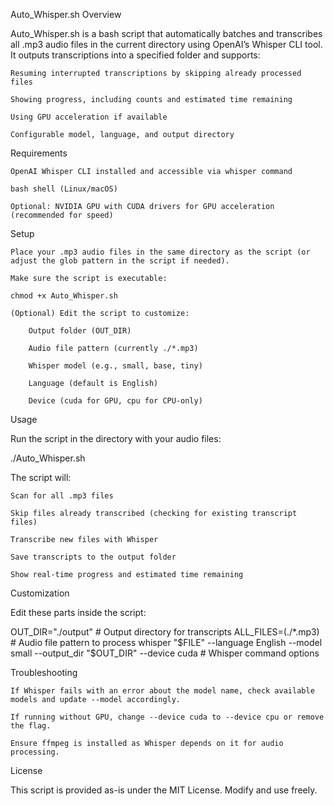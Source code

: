 Auto_Whisper.sh
Overview

Auto_Whisper.sh is a bash script that automatically batches and transcribes all .mp3 audio files in the current directory using OpenAI’s Whisper CLI tool. It outputs transcriptions into a specified folder and supports:

    Resuming interrupted transcriptions by skipping already processed files

    Showing progress, including counts and estimated time remaining

    Using GPU acceleration if available

    Configurable model, language, and output directory

Requirements

    OpenAI Whisper CLI installed and accessible via whisper command

    bash shell (Linux/macOS)

    Optional: NVIDIA GPU with CUDA drivers for GPU acceleration (recommended for speed)

Setup

    Place your .mp3 audio files in the same directory as the script (or adjust the glob pattern in the script if needed).

    Make sure the script is executable:

    chmod +x Auto_Whisper.sh

    (Optional) Edit the script to customize:

        Output folder (OUT_DIR)

        Audio file pattern (currently ./*.mp3)

        Whisper model (e.g., small, base, tiny)

        Language (default is English)

        Device (cuda for GPU, cpu for CPU-only)

Usage

Run the script in the directory with your audio files:

./Auto_Whisper.sh

The script will:

    Scan for all .mp3 files

    Skip files already transcribed (checking for existing transcript files)

    Transcribe new files with Whisper

    Save transcripts to the output folder

    Show real-time progress and estimated time remaining

Customization

Edit these parts inside the script:

OUT_DIR="./output"            # Output directory for transcripts
ALL_FILES=(./*.mp3)           # Audio file pattern to process
whisper "$FILE" --language English --model small --output_dir "$OUT_DIR" --device cuda
                             # Whisper command options

Troubleshooting

    If Whisper fails with an error about the model name, check available models and update --model accordingly.

    If running without GPU, change --device cuda to --device cpu or remove the flag.

    Ensure ffmpeg is installed as Whisper depends on it for audio processing.

License

This script is provided as-is under the MIT License. Modify and use freely.
